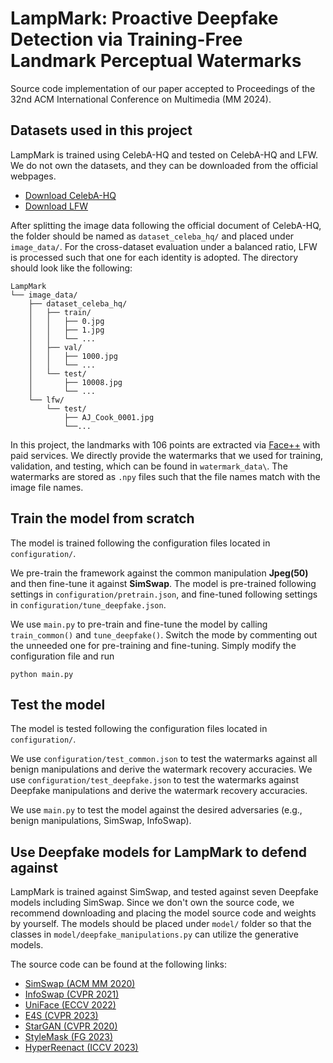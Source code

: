 # LampMark: Proactive Deepfake Detection via Training-Free Landmark Perceptual Watermarks

Source code implementation of our paper accepted to Proceedings of the 32nd ACM International Conference on Multimedia (MM 2024).

## Datasets used in this project

LampMark is trained using CelebA-HQ and tested on CelebA-HQ and LFW. We do not own the datasets, and they can be downloaded from the official webpages.
* [Download CelebA-HQ](https://mmlab.ie.cuhk.edu.hk/projects/CelebA.html)
* [Download LFW](https://vis-www.cs.umass.edu/lfw/)

After splitting the image data following the official document of CelebA-HQ, the folder should be named as ```dataset_celeba_hq/``` and placed under ```image_data/```. For the cross-dataset evaluation under a balanced ratio, LFW is processed such that one for each identity is adopted. The directory should look like the following:
```
LampMark
└── image_data/
    ├── dataset_celeba_hq/
    │   ├── train/
    │   │   ├── 0.jpg
    │   │   ├── 1.jpg
    │   │   └── ...
    │   ├── val/
    │   │   ├── 1000.jpg
    │   │   └── ...         
    │   └── test/
    │       ├── 10008.jpg
    │       └── ...    
    └── lfw/
        └── test/
            ├── AJ_Cook_0001.jpg
            └──...
```

In this project, the landmarks with 106 points are extracted via [Face++](https://console.faceplusplus.com/documents/13207488) with paid services. We directly provide the watermarks that we used for training, validation, and testing, which can be found in ```watermark_data\```. The watermarks are stored as ```.npy``` files such that the file names match with the image file names. 


## Train the model from scratch

The model is trained following the configuration files located in ```configuration/```.

We pre-train the framework against the common manipulation **Jpeg(50)** and then fine-tune it against **SimSwap**. The model is pre-trained following settings in ```configuration/pretrain.json```, and fine-tuned following settings in ```configuration/tune_deepfake.json```.

We use ```main.py``` to pre-train and fine-tune the model by calling ```train_common()``` and ```tune_deepfake()```. Switch the mode by commenting out the unneeded one for pre-training and fine-tuning. Simply modify the configuration file and run 
```
python main.py
```


## Test the model

The model is tested following the configuration files located in ```configuration/```.

We use ```configuration/test_common.json``` to test the watermarks against all benign manipulations and derive the watermark recovery accuracies. We use ```configuration/test_deepfake.json``` to test the watermarks against Deepfake manipulations and derive the watermark recovery accuracies. 

We use ```main.py``` to test the model against the desired adversaries (e.g., benign manipulations, SimSwap, InfoSwap). 


## Use Deepfake models for LampMark to defend against

LampMark is trained against SimSwap, and tested against seven Deepfake models including SimSwap. Since we don't own the source code, we recommend downloading and placing the model source code and weights by yourself. The models should be placed under ```model/``` folder so that the classes in ```model/deepfake_manipulations.py``` can utilize the generative models. 

The source code can be found at the following links:
* [SimSwap (ACM MM 2020)](https://github.com/neuralchen/SimSwap)
* [InfoSwap (CVPR 2021)](https://github.com/GGGHSL/InfoSwap-master)
* [UniFace (ECCV 2022)](https://github.com/xc-csc101/UniFace)
* [E4S (CVPR 2023)](https://github.com/e4s2022/e4s/tree/main)
* [StarGAN (CVPR 2020)](https://github.com/clovaai/stargan-v2)
* [StyleMask (FG 2023)](https://github.com/StelaBou/StyleMask)
* [HyperReenact (ICCV 2023)](https://github.com/StelaBou/HyperReenact)

